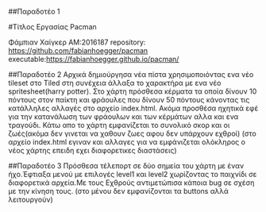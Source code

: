 

##Παραδοτέο 1

#Τίτλος Εργασίας Pacman

Φάμπιαν Χαίγκερ
AM:2016187
repository:  https://github.com/fabianhoegger/pacman
executable:https://fabianhoegger.github.io/pacman/

##Παραδοτέο 2
  Αρχικά δημιούργησα νέα πίστα χρησιμοποιόντας ενα νέο tileset στο Tiled
στη συνέχεια άλλαξα το χαρακτήρα με ενα νέο spritesheet(harry potter).
Στο χάρτη πρόσθεσα κέρματα τα οποία δίνουν 10 πόντους στον παίκτη και φράουλες που δίνουν
50 πόντους κάνοντας τις κατάλληλες αλλαγές στο αρχείο index.html.
Ακόμα προσθέσα ηχητικά εφέ για την κατανάλωση των φράουλων και των κέρμάτων αλλα και ενα τραγούδι.
Κάτω απο το χάρτη εμφανίζεται το συνολικό σκορ και οι ζωές(ακόμα δεν γινεται να χαθουν ζωες αφου δεν υπάρχουν εχθροί)
(στο αρχείο index.html εγιναν και αλλαγες για να εμφάνιζεται ολόκληρος ο νέος χάρτης επειδη εχει διαφορετικες διαστάσεις)

##Παραδοτέο 3
Πρόσθεσα τέλεπορτ σε δύο σημεία του χάρτη με έναν ήχο.Έφτιαξα μενού με επιλογές level1 και level2 χωρίζοντας το παιχνίδι σε διαφορετικά αρχεία.Με τους Εχθρούς  αντιμετώπισα κάποια bug σε σχέση με την κίνηση τους.
(στο μένου δεν εμφανίζονται τα buttons αλλά λειτουργούν)
